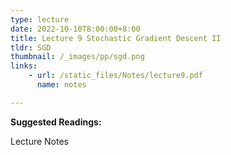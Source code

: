 ```yaml
---
type: lecture
date: 2022-10-10T8:00:00+8:00
title: Lecture 9 Stochastic Gradient Descent II
tldr: SGD
thumbnail: /_images/pp/sgd.png
links: 
    - url: /static_files/Notes/lecture9.pdf
      name: notes

---
```

**Suggested Readings:**

Lecture Notes

